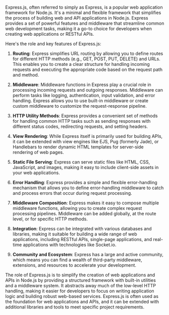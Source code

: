 Express.js, often referred to simply as Express, is a popular web application framework for Node.js. It's a minimal and flexible framework that simplifies the process of building web and API applications in Node.js. Express provides a set of powerful features and middleware that streamline common web development tasks, making it a go-to choice for developers when creating web applications or RESTful APIs.

Here's the role and key features of Express.js:

1. **Routing**: Express simplifies URL routing by allowing you to define routes for different HTTP methods (e.g., GET, POST, PUT, DELETE) and URLs. This enables you to create a clear structure for handling incoming requests and executing the appropriate code based on the request path and method.

2. **Middleware**: Middleware functions in Express play a crucial role in processing incoming requests and outgoing responses. Middleware can perform tasks like logging, authentication, input validation, and error handling. Express allows you to use built-in middleware or create custom middleware to customize the request-response pipeline.

3. **HTTP Utility Methods**: Express provides a convenient set of methods for handling common HTTP tasks such as sending responses with different status codes, redirecting requests, and setting headers.

4. **View Rendering**: While Express itself is primarily used for building APIs, it can be extended with view engines like EJS, Pug (formerly Jade), or Handlebars to render dynamic HTML templates for server-side rendering of web pages.

5. **Static File Serving**: Express can serve static files like HTML, CSS, JavaScript, and images, making it easy to include client-side assets in your web applications.

6. **Error Handling**: Express provides a simple and flexible error-handling mechanism that allows you to define error-handling middleware to catch and process errors that occur during request processing.

7. **Middleware Composition**: Express makes it easy to compose multiple middleware functions, allowing you to create complex request processing pipelines. Middleware can be added globally, at the route level, or for specific HTTP methods.

8. **Integration**: Express can be integrated with various databases and libraries, making it suitable for building a wide range of web applications, including RESTful APIs, single-page applications, and real-time applications with technologies like Socket.io.

9. **Community and Ecosystem**: Express has a large and active community, which means you can find a wealth of third-party middleware, extensions, and resources to accelerate your development.

The role of Express.js is to simplify the creation of web applications and APIs in Node.js by providing a structured framework with built-in utilities and a middleware system. It abstracts away much of the low-level HTTP handling, making it easier for developers to focus on writing application logic and building robust web-based services. Express.js is often used as the foundation for web applications and APIs, and it can be extended with additional libraries and tools to meet specific project requirements.